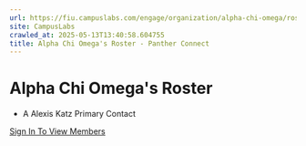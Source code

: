 ```yaml
---
url: https://fiu.campuslabs.com/engage/organization/alpha-chi-omega/roster
site: CampusLabs
crawled_at: 2025-05-13T13:40:58.604755
title: Alpha Chi Omega's Roster - Panther Connect
---
```


#  Alpha Chi Omega's Roster 
  * A
Alexis Katz
Primary Contact


[Sign In To View Members](https://fiu.campuslabs.com/engage/account/login?returnUrl=/engage/organization/alpha-chi-omega/roster)
